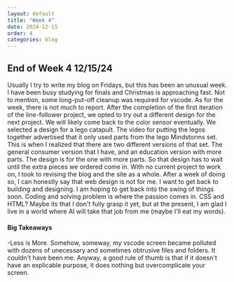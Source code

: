 ```yaml
---
layout: default
title: "Week 4"
date: 2024-12-15
order: 4
categories: blog
---
```

## End of Week 4 12/15/24
Usually I try to write my blog on Fridays, but this has been an unusual week. I have been busy studying for finals and Christmas is approaching fast. Not to mention, some long-put-off cleanup was required for vscode. As for the week, there is not much to report. After the completion of the first iteration of the line-follower project, we opted to try out a different design for the next project. We will likely come back to the color sensor eventually. We selected a design for a lego catapult. The video for putting the legos together advertised that it only used parts from the lego Mindstorms set. This is when I realized that there are two different versions of that set. The general consumer version that I have, and an education version with more parts. The design is for the one with more parts. So that design has to wait until the extra pieces we ordered come in. With no current project to work on, I took to revising the blog and the site as a whole. After a week of doing so, I can honestly say that web design is not for me. I want to get back to building and designing. I am hoping to get back into the swing of things soon. Coding and solving problem is where the passion comes in. CSS and HTML? Maybe its that I don't fully grasp it yet, but at the present, I am glad I live in a world where AI will take that job from me (maybe I'll eat my words). 

#### Big Takeaways
-Less is More. Somehow, someway, my vscode screen became polluted with dozens of unecessary and sometimes obtrusive files and folders. It couldn't have been me. Anyway, a good rule of thumb is that if it doesn't have an explicable purpose, it does nothing but overcomplicate your screen. 
